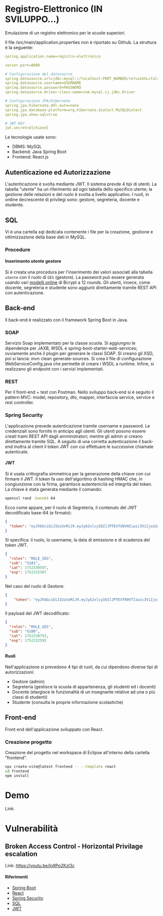 # Registro-Elettronico (IN SVILUPPO...)
Emulazione di un registro elettronico per le scuole superiori. 

Il file /src/main/application.properties non è riportato su Github. La struttura è la seguente:
```yaml
spring.application.name=registro-elettronico

server.port=8080

# Configurazione del datasource
spring.datasource.url=jdbc:mysql://localhost:PORT_NUMBER/re?useSSL=false&serverTimezone=UTC&allowPublicKeyRetrieval=true
spring.datasource.username=USERNAME
spring.datasource.password=PASSWORD
spring.datasource.driver-class-name=com.mysql.cj.jdbc.Driver

# Configurazione JPA/Hibernate
spring.jpa.hibernate.ddl-auto=none
spring.jpa.database-platform=org.hibernate.dialect.MySQLDialect
spring.jpa.show-sql=true

# JWT KEY
jwt.secret=${chiave}
```

Le tecnologie usate sono: 
- DBMS: MySQL
- Backend: Java Spring Boot
- Frontend: React.js

## Autenticazione ed Autorizzazione
L'autenticazione è svolta mediante JWT.
Il sistema prevde 4 tipi di utenti. 
La tabella "utente" ha un riferimento ad ogni tabella dello specifico utente; la gestione delle relazioni e del ruolo è svolta a livello applicativo. 
I ruoli, in ordine decrescente di privilegi sono: gestore, segreteria, docente e studente.

## SQL
Vi è una cartella sql dedicata contenente i file per la creazione, gestione e ottimizzazione della base dati in MySQL.

### Procedure
#### Inserimento utente gestore
Si è creata una procedura per l'inserimento dei valori associati alla tabella ```utente``` con il ruolo di ```GES``` (gestore).
La password può essere generata usando vari <a href="https://bcrypt-generator.com/">modelli online</a> di Bcrypt a 12 rounds. 
Gli utenti, invece, come docente, segreteria e studente sono aggiunti direttamente tramite REST API con autenticazione.

## Back-end
Il back-end è realizzato con il framework Spring Boot in Java.

### SOAP
Servizio Soap implementato per la classe scuola. 
Si aggiungno le dipendenze per JAXB, WSDL e spring-boot-starter-web-services; ovviamente anche il plugin per generare le classi SOAP. SI creano gli XSD, poi si lancia: mvn clean generate-sources. Si crea il file di configurazione WebServiceConfig.java che permette di creare i WSDL a runtime. Infine, si realizzano gli endpoint con i servizi implementati.

### REST
Per il front-end + test con Postman. 
Nello sviluppo back-end si è seguito il pattern MVC: model, repository, dto, mapper, interfaccia service, service e rest controller.

### Spring Security
L'applicazione prevede autenticazione tramite username e password. Le credenziali sono fornite in anticipo agli utenti. 
Gli utenti posono essere creati trami REST API dagli amminstratori; mentre gli admin si creano direttamente tramite SQL. 
A seguito di una corretta autenticazione il back-end inoltra al client il token JWT con cui effettuare le successive chiamate autenticate.  

#### JWT
Si è usata crittografia simmetrica per la generazione della chiave con cui firmare il JWT. Il token fa uso dell'algoritmo di hashing HMAC che, in congiunzione con la firma, garantisce autentenicità ed integrità del token.
La chiave è stata generata mediante il comando:
```bash
openssl rand -base64 64
```

Ecco come appare, per il ruolo di Segreteria, il contenuto del JWT decodificato base-64 (e firmato):

```json
{
  "token": "eyJhbGciOiJIUzUxMiJ9.eyJyb2xlcyI6IlJPTEVfU0VHIiwic3ViIjoiUzEwMSIsImlhdCI6MTc1MjMzMDUwNywiZXhwIjoxNzUyMzMyMzA3fQ.nn34gSzGYS5RO4f8G8JBTEL0SsIy8l8xMCwJhH1BngC-AKVLkSTHtNKahQbGL40jhmB-5LLDDkcbfGpu5tSLOw"
}
```
Si specifica: il ruolo, lo username, la data di emissione e di scadenza del token JWT.
```json
{
  "roles": "ROLE_SEG",
  "sub": "S101",
  "iat": 1752330507,
  "exp": 1752332307
}
```

Nel caso del ruolo di Gestore:
```json
{
    "token": "eyJhbGciOiJIUzUxMiJ9.eyJyb2xlcyI6IlJPTEVfR0VTIiwic3ViIjoiRzEwMCIsImlhdCI6MTc1MjMzMDc5MywiZXhwIjoxNzUyMzMyNTkzfQ.weaMpgu3H_tqPD4HDOEn9AmG4wv83wbgX7Ueh64dwcRh0fWgThBEprqx3Y24rnL-4ptHATDjukIBanaNYt_seg"
}
```
Il payload del JWT decodificato:
```json
{
  "roles": "ROLE_GES",
  "sub": "G100",
  "iat": 1752330793,
  "exp": 1752332593
}
```
#### Ruoli
Nell'applicazione si prevedono 4 tipi di ruoli, da cui dipendono diverse tipi di autorizzazioni:
- Gestore (admin)
- Segreteria (gestisce la scuola di appartenenza, gli studenti ed i docenti)
- Docente (elargisce le funzionalità di un insegnante relative ad una o più classi di studenti)
- Studente (consulta le proprie informazione scolastiche)

## Front-end
Front end dell'applicazione sviluppato con React.

### Creazione progetto
Creazione del progetto nel workspace di Eclipse all'interno della cartella "frontend".

```bash
npx create-vite@latest frontend -- --template react
cd frontend
npm install
```

# Demo
Link: 

# Vulnerabilità
## Broken Access Control - Horizontal Privilage escalation
Link: https://youtu.be/lo9Po2Kzl3c

#### Riferimenti
- <a href="https://www.youtube.com/watch?v=Kq-DRboTVrc">Spring Boot</a>
- <a href="https://fullstackopen.com/en/">React</a> 
- <a href="https://www.youtube.com/watch?v=oeni_9g7too&t=333s">Spring Security</a>
- <a href="https://cs50.harvard.edu/sql/2024/">SQL</a>
- <a href="https://jwt.io/">JWT</a> 
